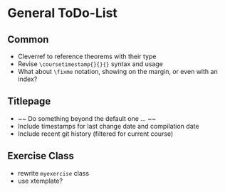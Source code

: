 # General ToDo-List

## Common

- Cleverref to reference theorems with their type
- Revise `\coursetimestamp{}{}{}` syntax and usage
- What about `\fixme` notation, showing on the margin, or even with an index?

## Titlepage

- ~~ Do something beyond the default one … ~~
- Include timestamps for last change date and compilation date
- Include recent git history (filtered for current course)

## Exercise Class

- rewrite `myexercise` class
- use xtemplate?
